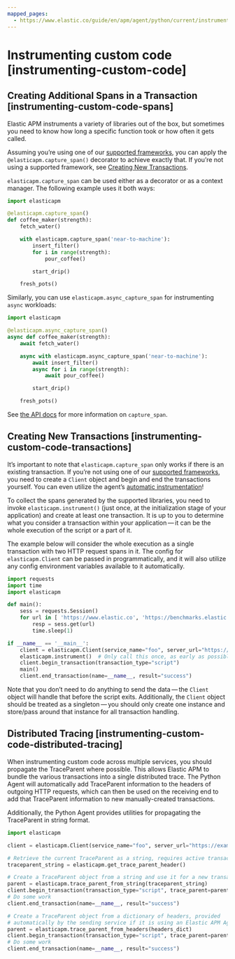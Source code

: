 ```yaml
---
mapped_pages:
  - https://www.elastic.co/guide/en/apm/agent/python/current/instrumenting-custom-code.html
---
```


# Instrumenting custom code [instrumenting-custom-code]


## Creating Additional Spans in a Transaction [instrumenting-custom-code-spans]

Elastic APM instruments a variety of libraries out of the box, but sometimes you need to know how long a specific function took or how often it gets called.

Assuming you’re using one of our [supported frameworks](/reference/set-up-apm-python-agent.md), you can apply the `@elasticapm.capture_span()` decorator to achieve exactly that. If you’re not using a supported framework, see [Creating New Transactions](#instrumenting-custom-code-transactions).

`elasticapm.capture_span` can be used either as a decorator or as a context manager. The following example uses it both ways:

```python
import elasticapm

@elasticapm.capture_span()
def coffee_maker(strength):
    fetch_water()

    with elasticapm.capture_span('near-to-machine'):
        insert_filter()
        for i in range(strength):
            pour_coffee()

        start_drip()

    fresh_pots()
```

Similarly, you can use `elasticapm.async_capture_span` for instrumenting `async` workloads:

```python
import elasticapm

@elasticapm.async_capture_span()
async def coffee_maker(strength):
    await fetch_water()

    async with elasticapm.async_capture_span('near-to-machine'):
        await insert_filter()
        async for i in range(strength):
            await pour_coffee()

        start_drip()

    fresh_pots()
```


See [the API docs](/reference/api-reference.md#api-capture-span) for more information on `capture_span`.


## Creating New Transactions [instrumenting-custom-code-transactions]

It’s important to note that `elasticapm.capture_span` only works if there is an existing transaction. If you’re not using one of our [supported frameworks](/reference/set-up-apm-python-agent.md), you need to create a `Client` object and begin and end the transactions yourself. You can even utilize the agent’s [automatic instrumentation](/reference/supported-technologies.md#automatic-instrumentation)!

To collect the spans generated by the supported libraries, you need to invoke `elasticapm.instrument()` (just once, at the initialization stage of your application) and create at least one transaction. It is up to you to determine what you consider a transaction within your application — it can be the whole execution of the script or a part of it.

The example below will consider the whole execution as a single transaction with two HTTP request spans in it. The config for `elasticapm.Client` can be passed in programmatically, and it will also utilize any config environment variables available to it automatically.

```python
import requests
import time
import elasticapm

def main():
    sess = requests.Session()
    for url in [ 'https://www.elastic.co', 'https://benchmarks.elastic.co' ]:
        resp = sess.get(url)
        time.sleep(1)

if __name__ == '__main__':
    client = elasticapm.Client(service_name="foo", server_url="https://example.com:8200")
    elasticapm.instrument()  # Only call this once, as early as possible.
    client.begin_transaction(transaction_type="script")
    main()
    client.end_transaction(name=__name__, result="success")
```

Note that you don’t need to do anything to send the data — the `Client` object will handle that before the script exits. Additionally, the `Client` object should be treated as a singleton — you should only create one instance and store/pass around that instance for all transaction handling.


## Distributed Tracing [instrumenting-custom-code-distributed-tracing]

When instrumenting custom code across multiple services, you should propagate the TraceParent where possible. This allows Elastic APM to bundle the various transactions into a single distributed trace. The Python Agent will automatically add TraceParent information to the headers of outgoing HTTP requests, which can then be used on the receiving end to add that TraceParent information to new manually-created transactions.

Additionally, the Python Agent provides utilities for propagating the TraceParent in string format.

```python
import elasticapm

client = elasticapm.Client(service_name="foo", server_url="https://example.com:8200")

# Retrieve the current TraceParent as a string, requires active transaction
traceparent_string = elasticapm.get_trace_parent_header()

# Create a TraceParent object from a string and use it for a new transaction
parent = elasticapm.trace_parent_from_string(traceparent_string)
client.begin_transaction(transaction_type="script", trace_parent=parent)
# Do some work
client.end_transaction(name=__name__, result="success")

# Create a TraceParent object from a dictionary of headers, provided
# automatically by the sending service if it is using an Elastic APM Agent.
parent = elasticapm.trace_parent_from_headers(headers_dict)
client.begin_transaction(transaction_type="script", trace_parent=parent)
# Do some work
client.end_transaction(name=__name__, result="success")
```

